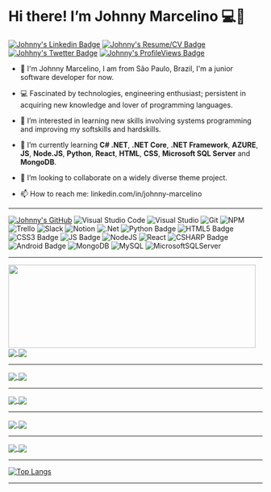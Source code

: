 # Hi there! I’m Johnny Marcelino 💻🤵

[![Johnny's Linkedin Badge](https://img.shields.io/badge/-LinkedIn-blue?style=for-the-badge&logo=Linkedin&logoColor=white&link=https://www.linkedin.com/in/johnny-marcelino/)](https://www.linkedin.com/in/johnny-marcelino/)
[![Johnny's Resume/CV Badge](https://img.shields.io/badge/-Resume/CV-black?labelColor=white&style=for-the-badge&logo=data:image/png)](https://johnnymarcelino.github.io/Web-Profile/)
[![Johhny's Twetter Badge](https://img.shields.io/badge/Twitter-1DA1F2?style=for-the-badge&logo=twitter&logoColor=white)](https://twitter.com/JohnnyGPM)
[![Johnny's ProfileViews Badge](https://komarev.com/ghpvc/?username=johnnymarcelino&color=brightgreen&style=for-the-badge)](https://github.com/antonkomarev/github-profile-views-counter)

- 🤵 I'm Johnny Marcelino, I am from São Paulo, Brazil, I'm a junior software developer for now.

- 💻 Fascinated by technologies, engineering enthusiast; persistent in acquiring new knowledge and lover of programming languages.

- 👀 I’m interested in learning new skills involving systems programming and improving my softskills and hardskills.

- 🌱 I’m currently learning **C# .NET**, **.NET Core**, **.NET Framework**, **AZURE**, **JS**, **Node.JS**, **Python**, **React**, **HTML**, **CSS**, **Microsoft SQL Server** and **MongoDB**.

- 💞️ I’m looking to collaborate on a widely diverse theme project.

- 📫 How to reach me: linkedin.com/in/johnny-marcelino

--------------------------

[![Johnny's GitHub](https://img.shields.io/badge/github-%23121011.svg?style=for-the-badge&logo=github&logoColor=white)](https://github.com/johnnymarcelino)
![Visual Studio Code](https://img.shields.io/badge/Visual%20Studio%20Code-0078d7.svg?style=for-the-badge&logo=visual-studio-code&logoColor=white)
![Visual Studio](https://img.shields.io/badge/Visual%20Studio-5C2D91.svg?style=for-the-badge&logo=visual-studio&logoColor=white)
![Git](https://img.shields.io/badge/git-%23F05033.svg?style=for-the-badge&logo=git&logoColor=white)
![NPM](https://img.shields.io/badge/NPM-%23CB3837.svg?style=for-the-badge&logo=npm&logoColor=white)
![Trello](https://img.shields.io/badge/Trello-%23026AA7.svg?style=for-the-badge&logo=Trello&logoColor=white)
![Slack](https://img.shields.io/badge/Slack-4A154B?style=for-the-badge&logo=slack&logoColor=white)
![Notion](https://img.shields.io/badge/Notion-%23000000.svg?style=for-the-badge&logo=notion&logoColor=white)
![.Net](https://img.shields.io/badge/.NET-5C2D91?style=for-the-badge&logo=.net&logoColor=white)
![Python Badge](https://img.shields.io/badge/Python-3776AB?style=for-the-badge&logo=python&logoColor=white)
![HTML5 Badge](https://img.shields.io/badge/HTML5-E34F26?style=for-the-badge&logo=html5&logoColor=white)
![CSS3 Badge](https://img.shields.io/badge/CSS3-1572B6?style=for-the-badge&logo=css3&logoColor=white)
![JS Badge](https://img.shields.io/badge/JavaScript-F7DF1E?style=for-the-badge&logo=javascript&logoColor=black)
![NodeJS](https://img.shields.io/badge/node.js-6DA55F?style=for-the-badge&logo=node.js&logoColor=white)
![React](https://img.shields.io/badge/react-%2320232a.svg?style=for-the-badge&logo=react&logoColor=%2361DAFB)
![CSHARP Badge](https://img.shields.io/badge/C%23-239120?style=for-the-badge&logo=c-sharp&logoColor=white)
![Android Badge](https://img.shields.io/badge/Android-3DDC84?style=for-the-badge&logo=android&logoColor=white)
![MongoDB](https://img.shields.io/badge/MongoDB-%234ea94b.svg?style=for-the-badge&logo=mongodb&logoColor=white)
![MySQL](https://img.shields.io/badge/mysql-%2300f.svg?style=for-the-badge&logo=mysql&logoColor=white)
![MicrosoftSQLServer](https://img.shields.io/badge/Microsoft%20SQL%20Server-CC2927?style=for-the-badge&logo=microsoft%20sql%20server&logoColor=white)

--------------------------

<p>
  <img align="left" width="490" height="165" src="https://github-readme-stats.vercel.app/api?username=johnnymarcelino&show_icons=true&hide_border=false&line_height=20&title_color=f69673&icon_color=1b93c9&show_owner=true"/>
<p>

<a href="https://github.com/johnnymarcelino/projeto_WomanIn_DOTNET">
  <img align="center" src="https://github-readme-stats.vercel.app/api/pin/?username=johnnymarcelino&repo=projeto_WomanIn_DOTNET" />
</a>

<a href="https://github.com/johnnymarcelino/project_WomanIn_React">
  <img align="center" src="https://github-readme-stats.vercel.app/api/pin/?username=johnnymarcelino&repo=project_WomanIn_React" />
</a>

--------------------------


<a href="https://github.com/johnnymarcelino/CHALLENGES_CSHARP">
  <img align="center" src="https://github-readme-stats.vercel.app/api/pin/?username=johnnymarcelino&repo=CHALLENGES_CSHARP" />
</a>

<a href="https://github.com/johnnymarcelino/SalesWebMVC">
  <img align="center" src="https://github-readme-stats.vercel.app/api/pin/?username=johnnymarcelino&repo=SalesWebMVC" />
</a>

--------------------------

<a href="https://github.com/johnnymarcelino/Learning-Language-CSHARP">
  <img align="center" src="https://github-readme-stats.vercel.app/api/pin/?username=johnnymarcelino&repo=Learning-Language-CSHARP" />
</a>

<a href="https://github.com/johnnymarcelino/Python-Challenges.py">
  <img align="center" src="https://github-readme-stats.vercel.app/api/pin/?username=johnnymarcelino&repo=Python-Challenges.py" />
</a>

--------------------------

<a href="https://github.com/johnnymarcelino/FreeCodeCamp-Responsive-Web-Design">
  <img align="center" src="https://github-readme-stats.vercel.app/api/pin/?username=johnnymarcelino&repo=FreeCodeCamp-Responsive-Web-Design" />
</a>

<a href="https://github.com/johnnymarcelino/mongodb-fundamentals">
  <img align="center" src="https://github-readme-stats.vercel.app/api/pin/?username=johnnymarcelino&repo=mongodb-fundamentals" />
</a>

--------------------------

<a href="https://github.com/johnnymarcelino/The-First-Ultranova">
  <img align="center" src="https://github-readme-stats.vercel.app/api/pin/?username=johnnymarcelino&repo=The-First-Ultranova" />
</a>

<a href="https://github.com/johnnymarcelino/Web-Profile">
  <img align="center" src="https://github-readme-stats.vercel.app/api/pin/?username=johnnymarcelino&repo=Web-Profile" />
</a>


--------------------------

[![Top Langs](https://github-readme-stats.vercel.app/api/top-langs/?username=johnnymarcelino&langs_count=8)](https://github.com/johnnymarcelino/github-readme-stats)

--------------------------
